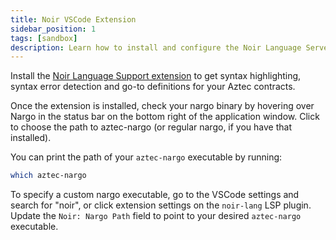 ```yaml
---
title: Noir VSCode Extension
sidebar_position: 1
tags: [sandbox]
description: Learn how to install and configure the Noir Language Server for a better development experience.
---
```


Install the [Noir Language Support extension](https://marketplace.visualstudio.com/items?itemName=noir-lang.vscode-noir) to get syntax highlighting, syntax error detection and go-to definitions for your Aztec contracts.

Once the extension is installed, check your nargo binary by hovering over Nargo in the status bar on the bottom right of the application window. Click to choose the path to aztec-nargo (or regular nargo, if you have that installed).

You can print the path of your `aztec-nargo` executable by running:

```bash
which aztec-nargo
```

To specify a custom nargo executable, go to the VSCode settings and search for "noir", or click extension settings on the `noir-lang` LSP plugin. Update the `Noir: Nargo Path` field to point to your desired `aztec-nargo` executable.
